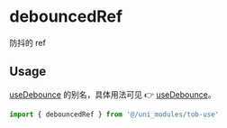 # debouncedRef

防抖的 ref

## Usage

[useDebounce](/api/utilities/useDebounce) 的别名，具体用法可见 👉 [useDebounce](/api/utilities/useDebounce)。

```js
import { debouncedRef } from '@/uni_modules/tob-use'
```


